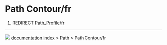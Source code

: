 # Path Contour/fr
1.  REDIRECT [Path_Profile/fr](Path_Profile/fr.md)



---
![](images/Right_arrow.png) [documentation index](../README.md) > [Path](Path_Workbench.md) > Path Contour/fr
